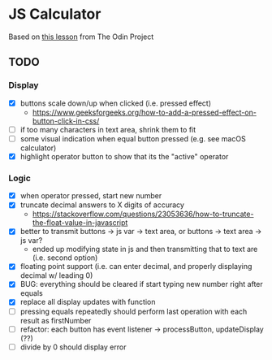 # JS Calculator

Based on [this lesson](https://www.theodinproject.com/courses/foundations/lessons/calculator) from The Odin Project

## TODO

### Display
* [x] buttons scale down/up when clicked (i.e. pressed effect)
	* https://www.geeksforgeeks.org/how-to-add-a-pressed-effect-on-button-click-in-css/
* [ ] if too many characters in text area, shrink them to fit
* [ ] some visual indication when equal button pressed (e.g. see macOS calculator)
* [x] highlight operator button to show that its the "active" operator

### Logic
* [x] when operator pressed, start new number
* [x] truncate decimal answers to X digits of accuracy
	* https://stackoverflow.com/questions/23053636/how-to-truncate-the-float-value-in-javascript
* [x] better to transmit buttons -> js var -> text area, or buttons -> text area -> js var?
	* ended up modifying state in js and then transmitting that to text are (i.e. second option)
* [x] floating point support (i.e. can enter decimal, and properly displaying decimal w/ leading 0)
* [x] BUG: everything should be cleared if start typing new number right after equals
* [x] replace all display updates with function
* [ ] pressing equals repeatedly should perform last operation with each result as firstNumber
* [ ] refactor: each button has event listener -> processButton, updateDisplay (??)
* [ ] divide by 0 should display error